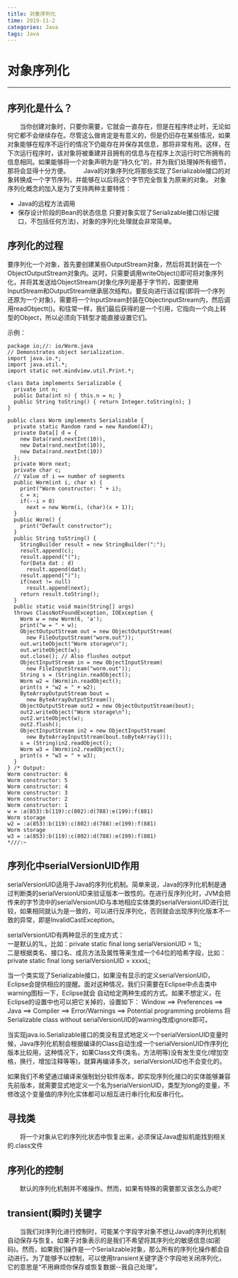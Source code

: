 ```yaml
---
title: 对象序列化
time: 2019-11-2
categories: Java
tags: Java
---
```


# 对象序列化
---

## 序列化是什么？
&emsp;&emsp;当你创建对象时，只要你需要，它就会一直存在，但是在程序终止时，无论如何它都不会继续存在。尽管这么做肯定是有意义的，但是仍旧存在某些情况，如果对象能够在程序不运行的情况下仍能存在并保存其信息，那将非常有用。这样，在下次运行程序时，该对象将被重建并且拥有的信息与在程序上次运行时它所拥有的信息相同。如果能够将一个对象声明为是“持久化”的，并为我们处理掉所有细节，那将会显得十分方便。
&emsp;&emsp;Java的对象序列化将那些实现了Serializable接口的对象转换成一个字节序列，并能够在以后将这个字节完全恢复为原来的对象。
对象序列化概念的加入是为了支持两种主要特性：
* Java的远程方法调用
* 保存设计阶段的Bean的状态信息
只要对象实现了Serializable接口(标记接口，不包括任何方法)，对象的序列化处理就会非常简单。

## 序列化的过程
要序列化一个对象，首先要创建某些OutputStream对象，然后将其封装在一个ObjectOutputStream对象内。这时，只需要调用writeObject()即可将对象序列化，并将其发送给ObjectStream(对象化序列是基于字节的，因要使用InputStream和OutputStream继承层次结构)。要反向进行该过程(即将一个序列还原为一个对象)，需要将一个InputStream封装在ObjectinputStream内，然后调用readObjectt()。和往常一样，我们最后获得的是一个引用，它指向一个向上转型的Object，所以必须向下转型才能直接设置它们。

示例：
```
package io;//: io/Worm.java
// Demonstrates object serialization.
import java.io.*;
import java.util.*;
import static net.mindview.util.Print.*;

class Data implements Serializable {
  private int n;
  public Data(int n) { this.n = n; }
  public String toString() { return Integer.toString(n); }
}

public class Worm implements Serializable {
  private static Random rand = new Random(47);
  private Data[] d = {
    new Data(rand.nextInt(10)),
    new Data(rand.nextInt(10)),
    new Data(rand.nextInt(10))
  };
  private Worm next;
  private char c;
  // Value of i == number of segments
  public Worm(int i, char x) {
    print("Worm constructor: " + i);
    c = x;
    if(--i > 0)
      next = new Worm(i, (char)(x + 1));
  }
  public Worm() {
    print("Default constructor");
  }
  public String toString() {
    StringBuilder result = new StringBuilder(":");
    result.append(c);
    result.append("(");
    for(Data dat : d)
      result.append(dat);
    result.append(")");
    if(next != null)
      result.append(next);
    return result.toString();
  }
  public static void main(String[] args)
  throws ClassNotFoundException, IOException {
    Worm w = new Worm(6, 'a');
    print("w = " + w);
    ObjectOutputStream out = new ObjectOutputStream(
      new FileOutputStream("worm.out"));
    out.writeObject("Worm storage\n");
    out.writeObject(w);
    out.close(); // Also flushes output
    ObjectInputStream in = new ObjectInputStream(
      new FileInputStream("worm.out"));
    String s = (String)in.readObject();
    Worm w2 = (Worm)in.readObject();
    print(s + "w2 = " + w2);
    ByteArrayOutputStream bout =
      new ByteArrayOutputStream();
    ObjectOutputStream out2 = new ObjectOutputStream(bout);
    out2.writeObject("Worm storage\n");
    out2.writeObject(w);
    out2.flush();
    ObjectInputStream in2 = new ObjectInputStream(
      new ByteArrayInputStream(bout.toByteArray()));
    s = (String)in2.readObject();
    Worm w3 = (Worm)in2.readObject();
    print(s + "w3 = " + w3);
  }
} /* Output:
Worm constructor: 6
Worm constructor: 5
Worm constructor: 4
Worm constructor: 3
Worm constructor: 2
Worm constructor: 1
w = :a(853):b(119):c(802):d(788):e(199):f(881)
Worm storage
w2 = :a(853):b(119):c(802):d(788):e(199):f(881)
Worm storage
w3 = :a(853):b(119):c(802):d(788):e(199):f(881)
*///:~

```

## 序列化中serialVersionUID作用
serialVersionUID适用于Java的序列化机制。简单来说，Java的序列化机制是通过判断类的serialVersionUID来验证版本一致性的。在进行反序列化时，JVM会把传来的字节流中的serialVersionUID与本地相应实体类的serialVersionUID进行比较，如果相同就认为是一致的，可以进行反序列化，否则就会出现序列化版本不一致的异常，即是InvalidCastException。

serialVersionUID有两种显示的生成方式：        
一是默认的1L，比如：private static final long serialVersionUID = 1L;        
二是根据类名、接口名、成员方法及属性等来生成一个64位的哈希字段，比如：        
private static final  long   serialVersionUID = xxxxL;

当一个类实现了Serializable接口，如果没有显示的定义serialVersionUID，Eclipse会提供相应的提醒。面对这种情况，我们只需要在Eclipse中点击类中warning图标一下，Eclipse就会      自动给定两种生成的方式。如果不想定义，在Eclipse的设置中也可以把它关掉的，设置如下：
Window ==> Preferences ==> Java ==> Compiler ==> Error/Warnings ==> Potential programming problems
将Serializable class without serialVersionUID的warning改成ignore即可。

当实现java.io.Serializable接口的类没有显式地定义一个serialVersionUID变量时候，Java序列化机制会根据编译的Class自动生成一个serialVersionUID作序列化版本比较用，这种情况下，如果Class文件(类名，方法明等)没有发生变化(增加空格，换行，增加注释等等)，就算再编译多次，serialVersionUID也不会变化的。

如果我们不希望通过编译来强制划分软件版本，即实现序列化接口的实体能够兼容先前版本，就需要显式地定义一个名为serialVersionUID，类型为long的变量，不修改这个变量值的序列化实体都可以相互进行串行化和反串行化。

## 寻找类
&emsp;&emsp;将一个对象从它的序列化状态中恢复出来，必须保证Java虚拟机能找到相关的.class文件

## 序列化的控制
&emsp;&emsp;默认的序列化机制并不难操作。然而，如果有特殊的需要那又该怎么办呢?

## transient(瞬时)关键字
&emsp;&emsp;当我们对序列化进行控制时，可能某个字段字对象不想让Java的序列化机制自动保存与恢复。如果子对象表示的是我们不希望将其序列化的敏感信息(如密码)。然而，如果我们操作是一个Serializable对象，那么所有的序列化操作都会自动进行。为了能够予以控制，可以使用transient关键字逐个字段地关闭序列化，它的意思是“不用麻烦你保存或恢复数据--我自己处理”。
